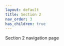 ```yaml
---
layout: default
title: Section 2
nav_order: 3
has_children: true
---
```


Section 2 navigation page
